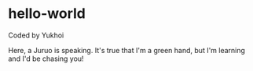 # hello-world
Coded by Yukhoi

Here, a Juruo is speaking. It's true that I'm a green hand, but I'm learning and I'd be chasing you!
